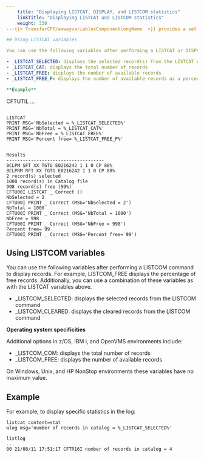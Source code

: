 ```yaml
---
    title: "Displaying LISTCAT, DISPLAY, and LISTCOM statistics"
    linkTitle: "Displaying LISTCAT and LISTCOM statistics"
    weight: 330
---{{< TransferCFT/axwayvariablesComponentLongName  >}} provides a set of variables `%<var>%` that allow you to list various catalog and communication file details in a CFTUTIL session.

## Using LISTCAT variables

You can use the following variables after performing a LISTCAT or DISPLAY command to show the selected statistical information. For example, LISTCAT_FREE displays the percentage of free records. Additionally, you can use a combination of these variables.

- _LISTCAT_SELECTED: displays the selected record(s) from the LISTCAT command
- _LISTCAT_CAT: displays the total number of records
- _LISTCAT_FREE: displays the number of available records
- _LISTCAT_FREE_P: displays the number of available records as a percentage of the total number of records

**Example**

```
CFTUTIL
...
```

LISTCAT
PRINT MSG='NbSelected = %_LISTCAT_SELECTED%'
PRINT MSG='NbTotal = %_LISTCAT_CAT%'
PRINT MSG='NbFree = %_LISTCAT_FREE%'
PRINT MSG='Percent free= %_LISTCAT_FREE_P%'
 
 
Results
------------------------------------
BCLPM SFT XX TGTG E0216242 1 1 0 CP 88%
BCLPRM RFT XX TGTG E0216242 1 1 0 CP 88%
2 record(s) selected
1000 record(s) in Catalog file
998 record(s) free (99%)
CFTU00I LISTCAT _ Correct ()
NbSelected = 2
CFTU00I PRINT _ Correct (MSG='NbSelected = 2')
NbTotal = 1000
CFTU00I PRINT _ Correct (MSG='NbTotal = 1000')
NbFree = 998
CFTU00I PRINT _ Correct (MSG='NbFree = 998')
Percent free= 99
CFTU00I PRINT _ Correct (MSG='Percent free= 99')
```

## Using LISTCOM variables

You can use the following variables after performing a LISTCOM command to display records. For example, LISTCOM_FREE displays the percentage of free records. Additionally, you can use a combination of these variables as with the LISTCAT variables above.

- _LISTCOM_SELECTED: displays the selected records from the LISTCOM command
- _LISTCOM_CLEARED: displays the cleared records from the LISTCOM command

****Operating system specificities****

Additional options in z/OS, IBM i, and OpenVMS environments include:

- _LISTCOM_COM: displays the total number of records
- _LISTCOM_FREE: displays the number of available records

On Windows, Unix, and HP NonStop environments these variables have no maximum value.

## Example

For example, to display specific statistics in the log:

```
listcat content=stat
wlog msg='number of records in catalog = %_LISTCAT_SELECTED%'
 
listlog
...
00 21/08/11 17:51:17 CFTR16I number of records in catalog = 4
```
